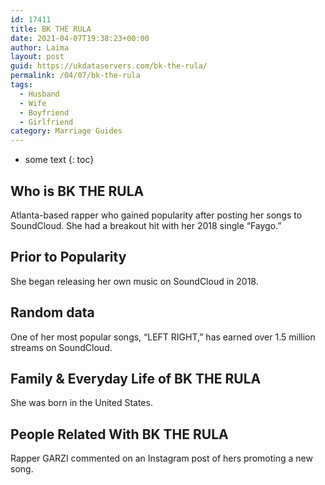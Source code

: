```yaml
---
id: 17411
title: BK THE RULA
date: 2021-04-07T19:38:23+00:00
author: Laima
layout: post
guid: https://ukdataservers.com/bk-the-rula/
permalink: /04/07/bk-the-rula
tags:
  - Husband
  - Wife
  - Boyfriend
  - Girlfriend
category: Marriage Guides
---
```


* some text
{: toc}


## Who is BK THE RULA
                  
                  
                  
Atlanta-based rapper who gained popularity after posting her songs to SoundCloud. She had a breakout hit with her 2018 single &#8220;Faygo.&#8221; 
                  
              
            
              
            
                
                
                
## Prior to Popularity
                  
                  
                  
She began releasing her own music on SoundCloud in 2018. 
                  
              
            
              
            
                
                
                
## Random data
                  
                  
                  
One of her most popular songs, &#8220;LEFT RIGHT,&#8221; has earned over 1.5 million streams on SoundCloud. 
                  
              
            
              
            
                
                
                
## Family & Everyday Life of BK THE RULA
                  
                  
                  
She was born in the United States.
                  
              
            
              
            
                
                
                
## People Related With BK THE RULA
                  
                  
                  
Rapper GARZI commented on an Instagram post of hers promoting a new song. 
                  
              
            
              
            
                
              
            
              
              
            
            
              
            
          
          
          